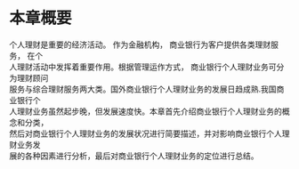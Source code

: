 # 本章概要

个人理财是重要的经济活动。 作为金融机构， 商业银行为客户提供各类理财服务， 在个<br />
人理财活动中发挥着重要作用。根据管理运作方式， 商业银行个人理财业务可分为理财顾问<br />
服务与综合理财服务两大类。国外商业银行个人理财业务的发展日趋成熟.我国商业银行个<br />
人理财业务虽然起步晚，但发展速度快。本章首先介绍商业银行个人理财业务的概念和分类，<br />
然后对商业银行个人理财业务的发展状况进行简要描述，并对影响商业银行个人理财业务发<br />
展的各种因素进行分析，最后对商业银行个人理财业务的定位进行总结。